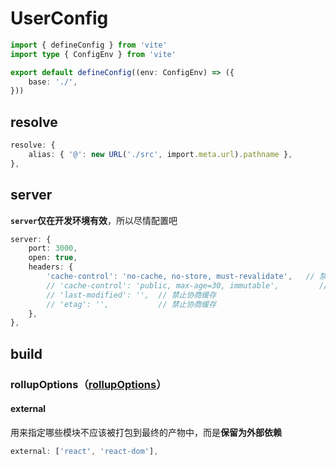 # UserConfig

```typescript
import { defineConfig } from 'vite'
import type { ConfigEnv } from 'vite'

export default defineConfig((env: ConfigEnv) => ({
    base: './',
}))
```



## resolve

```typescript
resolve: {
    alias: { '@': new URL('./src', import.meta.url).pathname },
},
```



## server

**`server`仅在开发环境有效**，所以尽情配置吧

```typescript
server: {
    port: 3000,
    open: true,
    headers: {
        'cache-control': 'no-cache, no-store, must-revalidate',   // 禁止缓存
        // 'cache-control': 'public, max-age=30, immutable',         // 缓存 3600s
        // 'last-modified': '',  // 禁止协商缓存
        // 'etag': '',           // 禁止协商缓存
    },
},
```



## build



### rollupOptions（[rollupOptions](./rollupOptions.md)）



#### external

用来指定哪些模块不应该被打包到最终的产物中，而是**保留为外部依赖**

```typescript
external: ['react', 'react-dom'],
```



